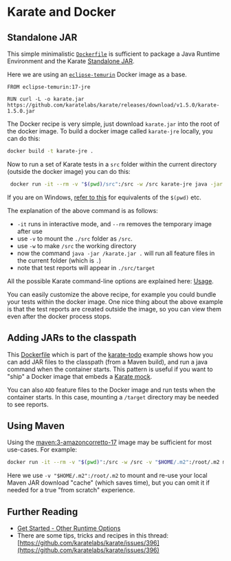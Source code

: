 # Karate and Docker

## Standalone JAR
This simple minimalistic [`Dockerfile`](Dockerfile) is sufficient to package a Java Runtime Environment and the Karate [Standalone JAR](https://github.com/karatelabs/karate/wiki/Get-Started:-Other-Runtime-Options#standalone-jar).

Here we are using an [`eclipse-temurin`](https://hub.docker.com/_/eclipse-temurin/) Docker image as a base.

```docker
FROM eclipse-temurin:17-jre

RUN curl -L -o karate.jar https://github.com/karatelabs/karate/releases/download/v1.5.0/karate-1.5.0.jar
```

The Docker recipe is very simple, just download `karate.jar` into the root of the docker image. To build a docker image called `karate-jre` locally, you can do this: 

```bash
docker build -t karate-jre .
```

Now to run a set of Karate tests in a `src` folder within the current directory (outside the docker image) you can do this:

```bash
 docker run -it --rm -v "$(pwd)/src":/src -w /src karate-jre java -jar /karate.jar .
```

If you are on Windows, [refer to this](https://stackoverflow.com/a/41489151/143475) for equivalents of the `$(pwd)` etc.

The explanation of the above command is as follows:

* `-it` runs in interactive mode, and `--rm` removes the temporary image after use
* use `-v` to mount the `./src` folder as `/src`.
* use `-w` to make `/src` the working directory
* now the command `java -jar /karate.jar .` will run all feature files in the current folder (which is `.`)
* note that test reports will appear in `./src/target`

All the possible Karate command-line options are explained here: [Usage](https://karatelabs.github.io/karate/karate-netty/#usage).

You can easily customize the above recipe, for example you could bundle your tests within the docker image. One nice thing about the above example is that the test reports are created outside the image, so you can view them even after the docker process stops.

## Adding JARs to the classpath

This [Dockerfile](https://github.com/karatelabs/karate-todo/blob/main/cfg/Dockerfile-app) which is part of the [karate-todo](https://github.com/karatelabs/karate-todo) example shows how you can add JAR files to the classpath (from a Maven build), and run a java command when the container starts. This pattern is useful if you want to "ship" a Docker image that embeds a [Karate mock](https://karatelabs.github.io/karate/karate-netty).

You can also `ADD` feature files to the Docker image and run tests when the container starts. In this case, mounting a `/target` directory may be needed to see reports.

## Using Maven

Using the [maven:3-amazoncorretto-17](https://hub.docker.com/layers/library/maven/3-amazoncorretto-17/images/sha256-9c29d34f56dcb979fb5819193abff63246115b21cdfc58287f73708af7a66117?context=explore) image may be sufficient for most use-cases. For example:

```bash
docker run -it --rm -v "$(pwd)":/src -w /src -v "$HOME/.m2":/root/.m2 maven:3-amazoncorretto-17 mvn test
```

Here we use `-v "$HOME/.m2":/root/.m2` to mount and re-use your local Maven JAR download "cache" (which saves time), but you can omit it if needed for a true "from scratch" experience.

## Further Reading

* [Get Started - Other Runtime Options](https://github.com/karatelabs/karate/wiki/Get-Started:-Other-Runtime-Options#docker)
* There are some tips, tricks and recipes in this thread: [https://github.com/karatelabs/karate/issues/396](https://github.com/karatelabs/karate/issues/396)